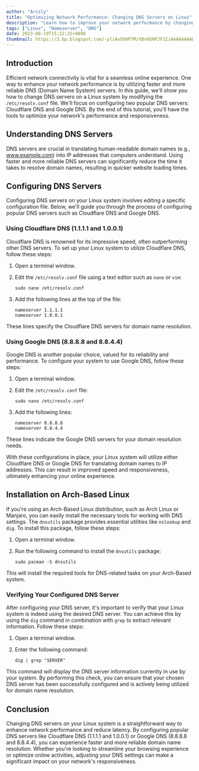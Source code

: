 ```yaml
---
author: "Arcsly"
title: "Optimizing Network Performance: Changing DNS Servers on Linux"
description: "Learn how to improve your network performance by changing DNS servers on Linux. Configure popular DNS servers like Cloudflare DNS and Google DNS to enhance your browsing experience."
tags: ["Linux", "Nameserver", "DNS"]
date: 2023-08-19T15:22:25+0800
thumbnail: https://3.bp.blogspot.com/-pliAvOUHP7M/XBvKGNPJF1I/AAAAAAAADRc/12h765aA9_MkB2hxKwjDg_-Lk9kxbTQfQCLcBGAs/s1600/What%2BIs%2BDNS%2BTypes%2BOf%2BDNS%2BServer.jpg
---
```


## Introduction

Efficient network connectivity is vital for a seamless online experience. One way to enhance your network performance is by utilizing faster and more reliable DNS (Domain Name System) servers. In this guide, we'll show you how to change DNS servers on a Linux system by modifying the `/etc/resolv.conf` file. We'll focus on configuring two popular DNS servers: Cloudflare DNS and Google DNS. By the end of this tutorial, you'll have the tools to optimize your network's performance and responsiveness.

## Understanding DNS Servers

DNS servers are crucial in translating human-readable domain names (e.g., www.example.com) into IP addresses that computers understand. Using faster and more reliable DNS servers can significantly reduce the time it takes to resolve domain names, resulting in quicker website loading times.

## Configuring DNS Servers

Configuring DNS servers on your Linux system involves editing a specific configuration file. Below, we'll guide you through the process of configuring popular DNS servers such as Cloudflare DNS and Google DNS.

### Using Cloudflare DNS (1.1.1.1 and 1.0.0.1)

Cloudflare DNS is renowned for its impressive speed, often outperforming other DNS servers. To set up your Linux system to utilize Cloudflare DNS, follow these steps:

1. Open a terminal window.

2. Edit the `/etc/resolv.conf` file using a text editor such as `nano` or `vim`:

   ```shell
   sudo nano /etc/resolv.conf
   ```

3. Add the following lines at the top of the file:

   ```shell
   nameserver 1.1.1.1
   nameserver 1.0.0.1
   ```

These lines specify the Cloudflare DNS servers for domain name resolution.

### Using Google DNS (8.8.8.8 and 8.8.4.4)

Google DNS is another popular choice, valued for its reliability and performance. To configure your system to use Google DNS, follow these steps:

1. Open a terminal window.

2. Edit the `/etc/resolv.conf` file:

   ```shell
   sudo nano /etc/resolv.conf
   ```

3. Add the following lines:

   ```shell
   nameserver 8.8.8.8
   nameserver 8.8.4.4
   ```

These lines indicate the Google DNS servers for your domain resolution needs.

With these configurations in place, your Linux system will utilize either Cloudflare DNS or Google DNS for translating domain names to IP addresses. This can result in improved speed and responsiveness, ultimately enhancing your online experience.

## Installation on Arch-Based Linux

If you're using an Arch-Based Linux distribution, such as Arch Linux or Manjaro, you can easily install the necessary tools for working with DNS settings. The `dnsutils` package provides essential utilities like `nslookup` and `dig`. To install this package, follow these steps:

1. Open a terminal window.

2. Run the following command to install the `dnsutils` package:

   ```shell
   sudo pacman -S dnsutils
   ```

This will install the required tools for DNS-related tasks on your Arch-Based system.

### Verifying Your Configured DNS Server

After configuring your DNS server, it's important to verify that your Linux system is indeed using the desired DNS server. You can achieve this by using the `dig` command in combination with `grep` to extract relevant information. Follow these steps:

1. Open a terminal window.

2. Enter the following command:

   ```shell
   dig | grep "SERVER"
   ```

This command will display the DNS server information currently in use by your system. By performing this check, you can ensure that your chosen DNS server has been successfully configured and is actively being utilized for domain name resolution.

## Conclusion

Changing DNS servers on your Linux system is a straightforward way to enhance network performance and reduce latency. By configuring popular DNS servers like Cloudflare DNS (1.1.1.1 and 1.0.0.1) or Google DNS (8.8.8.8 and 8.8.4.4), you can experience faster and more reliable domain name resolution. Whether you're looking to streamline your browsing experience or optimize online activities, adjusting your DNS settings can make a significant impact on your network's responsiveness.